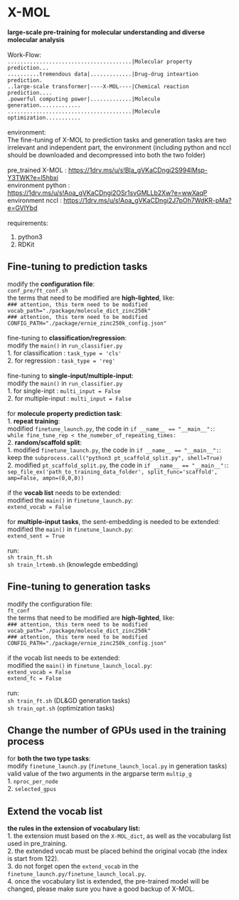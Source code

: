 # X-MOL
**large-scale pre-training for molecular understanding and diverse molecular analysis** <br>
<br>
Work-Flow:<br>
`.......................................|Molecular property prediction...` <br>
`..........tremendous data|.............|Drug-drug inteartion prediction.` <br>
`..large-scale transformer|----X-MOL----|Chemical reaction prediction....` <br>
`.powerful computing power|.............|Molecule generation.............` <br>
`.......................................|Molecule optimization...........` <br>
<br>
environment: <br>
The fine-tuning of X-MOL to prediction tasks and generation tasks are two irrelevant and independent part, the environment (including python and nccl should be downloaded and decompressed into both the two folder) <br>
<br>
    pre_trained X-MOL : https://1drv.ms/u/s!BIa_gVKaCDngi2S994lMsp-Y3TWK?e=l5hbxi <br>
    environment python : https://1drv.ms/u/s!Aoa_gVKaCDngi2OSr1svGMLLb2Xw?e=wwXaqP <br>
    environment nccl : https://1drv.ms/u/s!Aoa_gVKaCDngi2J7pOh7WdKR-pMa?e=GVlYbd <br>
<br>
requirements: <br>
1. python3 <br>
2. RDKit <br>

## Fine-tuning to prediction tasks
modify the **configuration file**: <br>
    `conf_pre/ft_conf.sh` <br>
the terms that need to be modified are **high-lighted**, like: <br>
    `### attention, this term need to be modified` <br>
    `vocab_path="./package/molecule_dict_zinc250k"` <br>
    `### attention, this term need to be modified` <br>
    `CONFIG_PATH="./package/ernie_zinc250k_config.json"` <br>
<br>
fine-tuning to **classification/regression**: <br>
modify the `main()` in `run_classifier.py` <br>
    1. for classification : `task_type = 'cls'` <br>
    2. for regression : `task_type = 'reg'` <br>
<br>
fine-tuning to **single-input/multiple-input**: <br>
modify the `main()` in `run_classifier.py` <br>
    1. for single-inpt : `multi_input = False` <br>
    2. for multiple-input : `multi_input = False` <br>
<br>
for **molecule property prediction task**: <br>
    1. **repeat training**: <br>
        modified `finetune_launch.py`, the code in `if __name__ == "__main__":`: <br>
        `while fine_tune_rep < the_numeber_of_repeating_times:` <br>
    2. **random/scaffold split**: <br>
        1. modified `finetune_launch.py`, the code in `if __name__ == "__main__":`: <br>
            keep the `subprocess.call("python3 pt_scaffold_split.py", shell=True)` <br>
        2. modified `pt_scaffold_split.py`, the code in `if __name__ == "__main__":`: <br>
            `sep_file_ex('path_to_training_data_folder', split_func='scaffold', amp=False, ampn=(0,0,0))` <br>
<br>
if the **vocab list** needs to be extended:<br>
modified the `main()` in `finetune_launch.py`: <br>
    `extend_vocab = False` <br>
<br>
for **multiple-input tasks**, the sent-embedding is needed to be extended: <br>
modified the `main()` in `finetune_launch.py`: <br>
    `extend_sent = True` <br>
<br>
run: <br>
    `sh train_ft.sh` <br>
    `sh train_lrtemb.sh` (knowlegde embedding) <br>

## Fine-tuning to generation tasks
modify the configuration file: <br>
    `ft_conf` <br>
the terms that need to be modified are **high-lighted**, like: <br>
    `### attention, this term need to be modified` <br>
    `vocab_path="./package/molecule_dict_zinc250k"` <br>
    `### attention, this term need to be modified` <br>
    `CONFIG_PATH="./package/ernie_zinc250k_config.json"` <br>
<br>
if the vocab list needs to be extended: <br>
modified the `main()` in `finetune_launch_local.py`: <br>
    `extend_vocab = False` <br>
    `extend_fc = False` <br>
<br>
run: <br>
    `sh train_ft.sh` (DL&GD generation tasks) <br>
    `sh train_opt.sh` (optimization tasks) <br>

## Change the number of GPUs used in the training process
for **both the two type tasks**: <br>
modify `finetune_launch.py` (`finetune_launch_local.py` in generation tasks) <br>
valid value of the two arguments in the argparse term `multip_g` <br>
    1. `nproc_per_node` <br>
    2. `selected_gpus` <br>

## Extend the vocab list
**the rules in the extension of vocabulary list:** <br>
    1. the extension must based on the `X-MOL_dict`, as well as the vocabularg list used in pre_training. <br>
    2. the extended vocab must be placed behind the original vocab (the index is start from 122). <br>
    3. do not forget open the `extend_vocab` in the `finetune_launch.py/finetune_launch_local.py`. <br>
    4. once the vocabulary list is extended, the pre-trained model will be changed, please make sure you have a good backup of X-MOL. <br>


